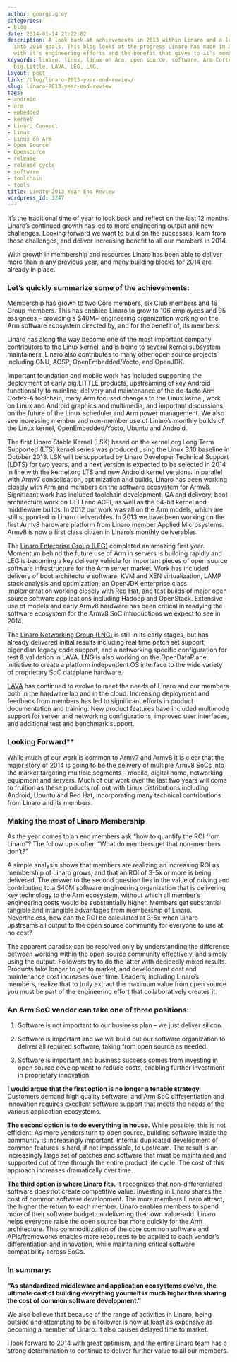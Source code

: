 ```yaml
---
author: george.grey
categories:
- blog
date: 2014-01-14 21:22:02
description: A look back at achievements in 2013 within Linaro and a look forward
  into 2014 goals. This blog looks at the progress Linaro has made in a short time
  with it's engineering efforts and the benefit that gives to it's members
keywords: linaro, linux, linux on Arm, open source, software, Arm-CortexA, Armv8,
  big.Little, LAVA, LEG, LNG,
layout: post
link: /blog/linaro-2013-year-end-review/
slug: linaro-2013-year-end-review
tags:
- android
- arm
- embedded
- kernel
- Linaro Connect
- Linux
- Linux on Arm
- Open Source
- Opensource
- release
- release cycle
- software
- toolchain
- tools
title: Linaro 2013 Year End Review
wordpress_id: 3247
---
```


It’s the traditional time of year to look back and reflect on the last 12 months. Linaro’s continued growth has led to more engineering output and new challenges. Looking forward we want to build on the successes, learn from those challenges, and deliver increasing benefit to all our members in 2014.

With growth in membership and resources Linaro has been able to deliver more than in any previous year, and many building blocks for 2014 are already in place.

### **Let’s quickly summarize some of the achievements:**

[Membership](/membership/) has grown to two Core members, six Club members and 16 Group members. This has enabled Linaro to grow to 106 employees and 95 assignees – providing a $40M+ engineering organization working on the Arm software ecosystem directed by, and for the benefit of, its members.

Linaro has along the way become one of the most important company contributors to the Linux kernel, and is home to several kernel subsystem maintainers. Linaro also contributes to many other open source projects including GNU, AOSP, OpenEmbedded/Yocto, and OpenJDK.

Important foundation and mobile work has included supporting the deployment of early big.LITTLE products, upstreaming of key Android functionality to mainline, delivery and maintenance of the de-facto Arm Cortex-A toolchain, many Arm focused changes to the Linux kernel, work on Linux and Android graphics and multimedia, and important discussions on the future of the Linux scheduler and Arm power management. We also see increasing member and non-member use of Linaro’s monthly builds of the Linux kernel, OpenEmbedded/Yocto, Ubuntu and Android.

The first Linaro Stable Kernel (LSK) based on the kernel.org Long Term Supported (LTS) kernel series was produced using the Linux 3.10 baseline in October 2013. LSK will be supported by Linaro Developer Technical Support (LDTS) for two years, and a next version is expected to be selected in 2014 in line with the kernel.org LTS and new Android kernel versions. In parallel with Armv7 consolidation, optimization and builds, Linaro has been working closely with Arm and members on the software ecosystem for Armv8. Significant work has included toolchain development, QA and delivery, boot architecture work on UEFI and ACPI, as well as the 64-bit kernel and middleware builds. In 2012 our work was all on the Arm models, which are still supported in Linaro deliverables. In 2013 we have been working on the first Armv8 hardware platform from Linaro member Applied Microsystems. Armv8 is now a first class citizen in Linaro’s monthly deliverables. 

The [Linaro Enterprise Group (LEG)](/groups/leg/) completed an amazing first year. Momentum behind the future use of Arm in servers is building rapidly and LEG is becoming a key delivery vehicle for important pieces of open source software infrastructure for the Arm server market. Work has included delivery of boot architecture software, KVM and XEN virtualization, LAMP stack analysis and optimization, an OpenJDK enterprise class implementation working closely with Red Hat, and test builds of major open source software applications including Hadoop and OpenStack. Extensive use of models and early Armv8 hardware has been critical in readying the software ecosystem for the Armv8 SoC introductions we expect to see in 2014.

The [Linaro Networking Group (LNG)](/groups/lng/) is still in its early stages, but has already delivered initial results including real time patch set support, bigendian legacy code support, and a networking specific configuration for test & validation in LAVA. LNG is also working on the OpenDataPlane initiative to create a platform independent OS interface to the wide variety of proprietary SoC dataplane hardware.

[LAVA](https://wiki.linaro.org/Platform/LAVA) has continued to evolve to meet the needs of Linaro and our members both in the hardware lab and in the cloud. Increasing deployment and feedback from members has led to significant efforts in product documentation and training. New product features have included multimode support for server and networking configurations, improved user interfaces, and additional test and benchmark support.


### **Looking Forward****

While much of our work is common to Armv7 and Armv8 it is clear that the major story of 2014 is going to be the delivery of multiple Armv8 SoCs into the market targeting multiple segments – mobile, digital home, networking equipment and servers. Much of our work over the last two years will come to fruition as these products roll out with Linux distributions including Android, Ubuntu and Red Hat, incorporating many technical contributions from Linaro and its members.


### **Making the most of Linaro Membership**

As the year comes to an end members ask “how to quantify the ROI from Linaro”? The follow up is often “What do members get that non-members don’t?”

A simple analysis shows that members are realizing an increasing ROI as membership of Linaro grows, and that an ROI of 3-5x or more is being delivered. The answer to the second question lies in the value of driving and contributing to a $40M software engineering organization that is delivering key technology to the Arm ecosystem, without which all member’s engineering costs would be substantially higher. Members get substantial tangible and intangible advantages from membership of Linaro. Nevertheless, how can the ROI be calculated at 3-5x when Linaro upstreams all output to the open source community for everyone to use at no cost?

The apparent paradox can be resolved only by understanding the difference between working within the open source community effectively, and simply using the output. Followers try to do the latter with decidedly mixed results. Products take longer to get to market, and development cost and maintenance cost increases over time. Leaders, including Linaro’s members, realize that to truly extract the maximum value from open source you must be part of the engineering effort that collaboratively creates it.

### **An Arm SoC vendor can take one of three positions:**

  1. Software is not important to our business plan – we just deliver silicon.

	
  2. Software is important and we will build out our software organization to deliver all required software, taking from open source as needed.

	
  3. Software is important and business success comes from investing in open source development to reduce costs, enabling further investment in proprietary innovation.

**I would argue that the first option is no longer a tenable strategy**. Customers demand high quality software, and Arm SoC differentiation and innovation requires excellent software support that meets the needs of the various application ecosystems. 

**The second option is to do everything in house.** While possible, this is not efficient. As more vendors turn to open source, building software inside the community is increasingly important. Internal duplicated development of common features is hard, if not impossible, to upstream. The result is an increasingly large set of patches and software that must be maintained and supported out of tree through the entire product life cycle. The cost of this approach increases dramatically over time.

**The third option is where Linaro fits.** It recognizes that non-differentiated software does not create competitive value. Investing in Linaro shares the cost of common software development. The more members Linaro attract, the higher the return to each member. Linaro enables members to spend more of their software budget on delivering their own value-add. Linaro helps everyone raise the open source bar more quickly for the Arm architecture. This commoditization of the core common software and APIs/frameworks enables more resources to be applied to each vendor’s differentiation and innovation, while maintaining critical software compatibility across SoCs.


### In summary:


**“As standardized middleware and application ecosystems evolve, the ultimate cost of building everything yourself is much higher than sharing the cost of common software development.”**

We also believe that because of the range of activities in Linaro, being outside and attempting to be a follower is now at least as expensive as becoming a member of Linaro. It also causes delayed time to market.  

I look forward to 2014 with great optimism, and the entire Linaro team has a strong determination to continue to deliver further value to all our members.